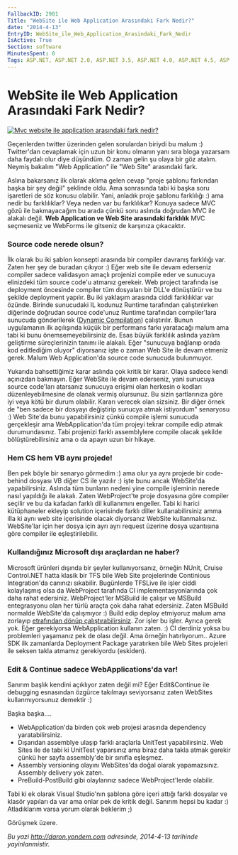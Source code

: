 ```yaml
---
FallbackID: 2901
Title: "WebSite ile Web Application Arasındaki Fark Nedir?"
date: "2014-4-13"
EntryID: WebSite_ile_Web_Application_Arasindaki_Fark_Nedir
IsActive: True
Section: software
MinutesSpent: 0
Tags: ASP.NET, ASP.NET 2.0, ASP.NET 3.5, ASP.NET 4.0, ASP.NET 4.5, ASP.NET MVC 3, ASP.NET MVC 4, Visual Studio 11, Visual Studio 2005, Visual Studio 2008, Visual Studio 2010, Visual Studio 2013
---
```

# WebSite ile Web Application Arasındaki Fark Nedir?
[![Mvc website ile application arasındaki fark nedir?
](media/WebSite_ile_Web_Application_Arasindaki_Fark_Nedir/soru1.gif)](https://twitter.com/gokhanaydin85/status/454555280895115264)

Geçenlerden twitter üzerinden gelen sorulardan biriydi bu malum :)
Twitter'dan cevaplamak için uzun bir konu olmanın yanı sıra bloga
yazarsam daha faydalı olur diye düşündüm. O zaman gelin şu olaya bir göz
atalım. Neymiş bakalım "Web Application" ile "Web Site" arasındaki fark.

Aslına bakarsanız ilk olarak aklıma gelen cevap "proje şablonu farkından
başka bir şey değil" şeklinde oldu. Ama sonrasında tabi ki başka soru
işaretleri de söz konusu olabilir. Yani, anladık proje şablonu
farklılığı :) ama nedir bu farklılıklar? Veya neden var bu farklılıkar?
Konuya sadece MVC gözü ile bakmayacağım bu arada çünkü soru aslında
doğrudan MVC ile alakalı değil. **Web Application ve Web Site arasındaki
farklılık** MVC seçmeseniz ve WebForms ile gitseniz de karşınıza
çıkacaktır.

### Source code nerede olsun?

İlk olarak bu iki şablon konsepti arasında bir compiler davranış
farklılığı var. Zaten her şey de buradan çıkıyor :) Eğer web site ile
devam ederseniz compiler sadece validasyon amaçlı projenizi compile eder
ve sunucuya elinizdeki tüm source code'u atmanız gerekeir. Web project
tarafında ise deployment öncesinde compiler tüm dosyaları bir DLL'e
dönüştürür ve bu şekilde deployment yapılır. Bu iki yaklaşım arasında
ciddi farklılıklar var özünde. Birinde sunucudaki IL kodunuz Runtime
tarafından çalıştırılırken diğerinde doğrudan source code'unuz Runtime
tarafından compiler'lara sunucuda gönderilerek ([Dynamic
Compilation](http://msdn.microsoft.com/en-us/library/ms366723.aspx))
çalıştırılır. Bunun uygulamanın ilk açılışında küçük bir performans
farkı yaratacağı malum ama tabi ki bunu önemsemeyebilirsiniz de. Esas
büyük farklılık aslında yazılım geliştirme süreçlerinizin tanımı ile
alakalı. Eğer "sunucuya bağlanıp orada kod editlediğim oluyor"
diyorsanız işte o zaman Web Site ile devam etmeniz gerek. Malum Web
Application'da source code sunucuda bulunmuyor.

Yukarıda bahsettiğimiz karar aslında çok kritik bir karar. Olaya sadece
kendi açınızdan bakmayın. Eğer WebSite ile devam ederseniz, yani
sunucuya source code'ları atarsanız sunucuya erişimi olan herkesin o
kodları düzenleyebilmesine de olanak vermiş olursunuz. Bu sizin
şartlarınıza göre iyi veya kötü bir durum olabilir. Kararı verecek olan
sizsiniz. Bir diğer örnek de "ben sadece bir dosyayı değiştirip sunucya
atmak istiyordum" senaryosu :) Web Site'da bunu yapabilirsiniz çünkü
compile işlemi sunucuda gerçekleşir ama WebApplication'da tüm projeyi
tekrar compile edip atmak durumundasınız. Tabi projenizi farklı
assemblylere compile olacak şekilde bölüştürebilirsiniz ama o da apayrı
uzun bir hikaye.

### Hem CS hem VB aynı projede!

Ben pek böyle bir senaryo görmedim :) ama olur ya aynı projede bir
code-behind dosyası VB diğer CS ile yazılır :) işte bunu ancak
WebSite'da yapabilirsiniz. Aslında tüm bunların nedeni yine compile
işleminin nerede nasıl yapıldığı ile alakalı. Zaten WebProject'te proje
dosyasına göre compiler seçilir ve bu da kafadan farklı dil kullanımını
engeller. Tabi ki harici kütüphaneler ekleyip solution içerisinde farklı
diller kullanabilirsiniz amma illa ki aynı web site içerisinde olacak
diyorsanız WebSite kullanmalısınız. WebSite'lar için her dosya için ayrı
ayrı request üzerine dosya uzantısına göre compiler ile
eşleştirilebilir.

### Kullandığınız Microsoft dışı araçlardan ne haber?

Microsoft ürünleri dışında bir şeyler kullanıyorsanız, örneğin NUnit,
Cruise Control.NET hatta klasik bir TFS bile Web Site projelerinde
Continious Integration'da canınızı sıkabilir. Bugünlerde TFSLive ile
işler ciddi kolaylaşmış olsa da WebProject tarafında CI
implementasyonlarında çok daha rahat edersiniz. WebProject'ler MSBuild
ile çalışır ve MSBuild entegrasyonu olan her türlü araçta çok daha rahat
edersiniz. Zaten MSBuild normalde WebSite'da çalışmıyor :) Build edip
deploy etmiyoruz malum ama zorlayıp [etrafından dönüp
çalıştırabilirsiniz](http://msdn.microsoft.com/en-us/library/ms164291.aspx).
Zor işler bu işler. Ayrıca gerek yok. Eğer gerekiyorsa WebApplication
kullanın zaten. :) CI derdiniz yoksa bu problemleri yaşamanız pek de
olası değil. Ama örneğin hatırlıyorum.. Azure SDK ilk zamanlarda
Deployment Package yaratırken bile Web Sites projeleri ile seksen takla
atmamız gerekiyordu (eskiden).

### Edit & Continue sadece WebApplications'da var!

Sanırım başlık kendini açıklıyor zaten değil mi? Eğer Edit&Continue ile
debugging esnasından özgürce takılmayı seviyorsanız zaten WebSites
kullanmıyorsunuz demektir :)

Başka başka....

- WebApplication'da birden çok web projesi arasında dependency yaratabilirsiniz.
- Dışarıdan assemblye ulaşıp farklı araçlarla UnitTest yapabilirsiniz. Web Sites ile de tabi ki UnitTest yaparsınız ama biraz daha takla atmak gerekir çünkü her sayfa assembly'de bir sınıfla eşleşmez.
- Assembly versioning olayını WebSites'da doğal olarak yapamazsınız. Assembly delivery yok zaten.
- PreBuild-PostBuild gibi olaylarınız sadece WebProject'lerde olabilir.

Tabi ki ek olarak Visual Studio'nın şablona göre içeri attığı farklı
dosyalar ve klasör yapıları da var ama onlar pek de kritik değil.
Sanırım hepsi bu kadar :) Atladıklarım varsa yorum olarak beklerim ;)

Görüşmek üzere.



*Bu yazi http://daron.yondem.com adresinde, 2014-4-13 tarihinde yayinlanmistir.*
